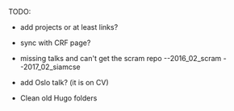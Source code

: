 TODO:

- add projects or at least links?
- sync with CRF page?

- missing talks and can't get the scram repo
--2016_02_scram
--2017_02_siamcse

- add Oslo talk? (it is on CV)

- Clean old Hugo folders

